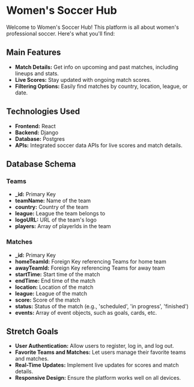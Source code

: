 # Women's Soccer Hub

Welcome to Women's Soccer Hub! This platform is all about women's professional soccer. Here's what you'll find:

## Main Features

- **Match Details:** Get info on upcoming and past matches, including lineups and stats.
- **Live Scores:** Stay updated with ongoing match scores.
- **Filtering Options:** Easily find matches by country, location, league, or date.

## Technologies Used

- **Frontend:** React
- **Backend:** Django
- **Database:** Postgres
- **APIs:** Integrated soccer data APIs for live scores and match details.

## Database Schema

### Teams

- **_id:** Primary Key
- **teamName:** Name of the team
- **country:** Country of the team
- **league:** League the team belongs to
- **logoURL:** URL of the team's logo
- **players:** Array of playerIds in the team

### Matches

- **_id:** Primary Key
- **homeTeamId:** Foreign Key referencing Teams for home team
- **awayTeamId:** Foreign Key referencing Teams for away team
- **startTime:** Start time of the match
- **endTime:** End time of the match
- **location:** Location of the match
- **league:** League of the match
- **score:** Score of the match
- **status:** Status of the match (e.g., 'scheduled', 'in progress', 'finished')
- **events:** Array of event objects, such as goals, cards, etc.

## Stretch Goals

- **User Authentication:** Allow users to register, log in, and log out.
- **Favorite Teams and Matches:** Let users manage their favorite teams and matches.
- **Real-Time Updates:** Implement live updates for scores and match details.
- **Responsive Design:** Ensure the platform works well on all devices.
